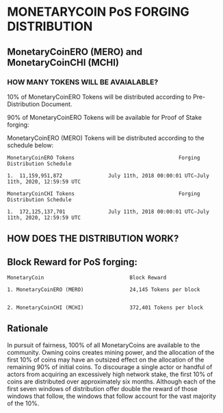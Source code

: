 # MONETARYCOIN PoS FORGING DISTRIBUTION

## MonetaryCoinERO (MERO) and MonetaryCoinCHI (MCHI)

### HOW MANY TOKENS WILL BE AVAIALABLE?

10% of MonetaryCoinERO Tokens will be distributed according to Pre-Distribution Document.

90% of MonetaryCoinERO Tokens will be available for Proof of Stake forging:

MonetaryCoinERO (MERO) Tokens will be distributed according to the schedule below:

    MonetaryCoinERO Tokens                                  Forging Distribution Schedule

    1.  11,159,951,872               July 11th, 2018 00:00:01 UTC–July 11th, 2020, 12:59:59 UTC
    
    MonetaryCoinCHI Tokens                                  Forging Distribution Schedule

    1.  172,125,137,701              July 11th, 2018 00:00:01 UTC–July 11th, 2020, 12:59:59 UTC
 
## HOW DOES THE DISTRIBUTION WORK?

## Block Reward for PoS forging:


    MonetaryCoin                            Block Reward

    1. MonetaryCoinERO (MERO)               24,145 Tokens per block
    

    2. MonetaryCoinCHI (MCHI)               372,401 Tokens per block

## Rationale 
In pursuit of fairness, 100% of all MonetaryCoins are available to the community. Owning coins creates mining power, and the allocation of the first 10% of coins may have an outsized effect on the allocation of the remaining 90% of initial coins. To discourage a single actor or handful of actors from acquiring an excessively high network stake, the first 10% of coins are distributed over approximately six months. Although each of the first seven windows of distribution offer double the reward of those windows that follow, the windows that follow account for the vast majority of the 10%.
